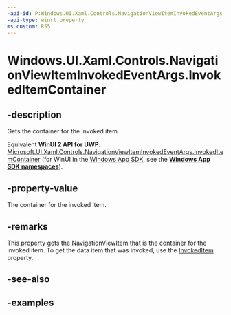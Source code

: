 ```yaml
---
-api-id: P:Windows.UI.Xaml.Controls.NavigationViewItemInvokedEventArgs.InvokedItemContainer
-api-type: winrt property
ms.custom: RS5
---
```


<!-- Property syntax.
public NavigationViewItemBase InvokedItemContainer { get; }
-->

# Windows.UI.Xaml.Controls.NavigationViewItemInvokedEventArgs.InvokedItemContainer

## -description

Gets the container for the invoked item.

Equivalent **WinUI 2 API for UWP**: [Microsoft.UI.Xaml.Controls.NavigationViewItemInvokedEventArgs.InvokedItemContainer](/windows/winui/api/microsoft.ui.xaml.controls.navigationviewiteminvokedeventargs.invokeditemcontainer) (for WinUI in the [Windows App SDK](/windows/apps/windows-app-sdk/), see the **[Windows App SDK namespaces](/windows/windows-app-sdk/api/winrt/)**).

## -property-value

The container for the invoked item.

## -remarks

This property gets the NavigationViewItem that is the container for the invoked item. To get the data item that was invoked, use the [InvokedItem](navigationviewiteminvokedeventargs_invokeditem.md) property.

## -see-also

## -examples

